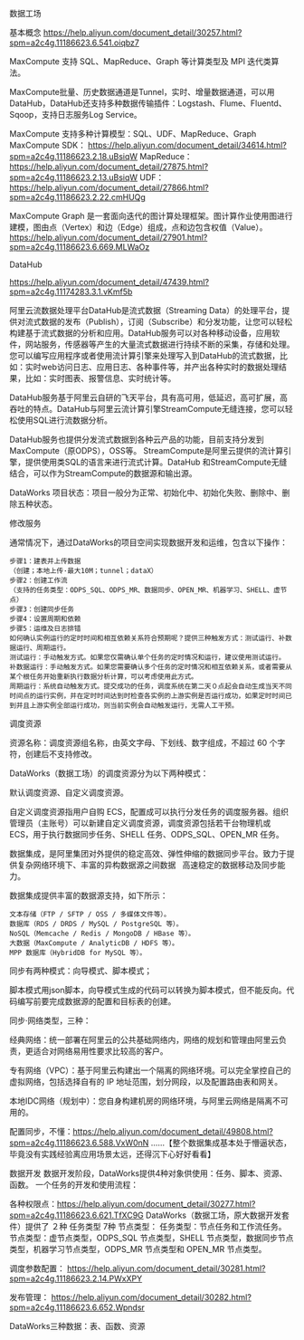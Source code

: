 数据工场

基本概念 https://help.aliyun.com/document_detail/30257.html?spm=a2c4g.11186623.6.541.oiqbz7

MaxCompute 支持 SQL、MapReduce、Graph 等计算类型及 MPI 迭代类算法。

MaxCompute批量、历史数据通道是Tunnel，实时、增量数据通道，可以用DataHub，DataHub还支持多种数据传输插件：Logstash、Flume、Fluentd、Sqoop，支持日志服务Log Service。

MaxCompute 支持多种计算模型：SQL、UDF、MapReduce、Graph
    MaxCompute SDK：
    https://help.aliyun.com/document_detail/34614.html?spm=a2c4g.11186623.2.18.uBsiqW
    MapReduce：
    https://help.aliyun.com/document_detail/27875.html?spm=a2c4g.11186623.2.13.uBsiqW
    UDF：
    https://help.aliyun.com/document_detail/27866.html?spm=a2c4g.11186623.2.22.cmHUQg


MaxCompute Graph 是一套面向迭代的图计算处理框架。图计算作业使用图进行建模，图由点（Vertex）和边（Edge）组成，点和边包含权值（Value）。https://help.aliyun.com/document_detail/27901.html?spm=a2c4g.11186623.6.669.MLWaOz


DataHub

https://help.aliyun.com/document_detail/47439.html?spm=a2c4g.11174283.3.1.vKmf5b

阿里云流数据处理平台DataHub是流式数据（Streaming Data）的处理平台，提供对流式数据的发布（Publish），订阅（Subscribe）和分发功能，让您可以轻松构建基于流式数据的分析和应用。DataHub服务可以对各种移动设备，应用软件，网站服务，传感器等产生的大量流式数据进行持续不断的采集，存储和处理。您可以编写应用程序或者使用流计算引擎来处理写入到DataHub的流式数据，比如：实时web访问日志、应用日志、各种事件等，并产出各种实时的数据处理结果，比如：实时图表、报警信息、实时统计等。


DataHub服务基于阿里云自研的飞天平台，具有高可用，低延迟，高可扩展，高吞吐的特点。DataHub与阿里云流计算引擎StreamCompute无缝连接，您可以轻松使用SQL进行流数据分析。


DataHub服务也提供分发流式数据到各种云产品的功能，目前支持分发到MaxCompute（原ODPS），OSS等。
StreamCompute是阿里云提供的流计算引擎，提供使用类SQL的语言来进行流式计算。DataHub 和StreamCompute无缝结合，可以作为StreamCompute的数据源和输出源。



DataWorks
项目状态：项目一般分为正常、初始化中、初始化失败、删除中、删除五种状态。


修改服务

通常情况下，通过DataWorks的项目空间实现数据开发和运维，包含以下操作：

    步骤1：建表并上传数据
    （创建；本地上传·最大10M；tunnel；dataX）
    步骤2：创建工作流
    （支持的任务类型：ODPS_SQL、ODPS_MR、数据同步、OPEN_MR、机器学习、SHELL、虚节点）
    步骤3：创建同步任务
    步骤4：设置周期和依赖
    步骤5：运维及日志排错
    如何确认实例运行的定时时间和相互依赖关系符合预期呢？提供三种触发方式：测试运行、补数据运行、周期运行。
    测试运行：手动触发方式。如果您仅需确认单个任务的定时情况和运行，建议使用测试运行。
    补数据运行：手动触发方式。如果您需要确认多个任务的定时情况和相互依赖关系，或者需要从某个根任务开始重新执行数据分析计算，可以考虑使用此方式。
    周期运行：系统自动触发方式。提交成功的任务，调度系统在第二天０点起会自动生成当天不同时间点的运行实例，并在定时时间达到时检查各实例的上游实例是否运行成功，如果定时时间已到并且上游实例全部运行成功，则当前实例会自动触发运行，无需人工干预。



调度资源


资源名称：调度资源组名称，由英文字母、下划线、数字组成，不超过 60 个字符，创建后不支持修改。

DataWorks（数据工场）的调度资源分为以下两种模式：

默认调度资源、自定义调度资源。

自定义调度资源指用户自购 ECS，配置成可以执行分发任务的调度服务器。组织管理员（主账号）可以新建自定义调度资源，调度资源包括若干台物理机或 ECS，用于执行数据同步任务、SHELL 任务、ODPS_SQL、OPEN_MR 任务。


数据集成，是阿里集团对外提供的稳定高效、弹性伸缩的数据同步平台。致力于提供复杂网络环境下、丰富的异构数据源之间数据   高速稳定的数据移动及同步能力。

数据集成提供丰富的数据源支持，如下所示：

    文本存储（FTP / SFTP / OSS / 多媒体文件等）。
    数据库（RDS / DRDS / MySQL / PostgreSQL 等）。
    NoSQL（Memcache / Redis / MongoDB / HBase 等）。
    大数据（MaxCompute / AnalyticDB / HDFS 等）。
    MPP 数据库（HybridDB for MySQL 等）。

同步有两种模式：向导模式、脚本模式；

脚本模式用json脚本，向导模式生成的代码可以转换为脚本模式，但不能反向。代码编写前要完成数据源的配置和目标表的创建。

同步·网络类型，三种：

经典网络：统一部署在阿里云的公共基础网络内，网络的规划和管理由阿里云负责，更适合对网络易用性要求比较高的客户。

专有网络（VPC）：基于阿里云构建出一个隔离的网络环境。可以完全掌控自己的虚拟网络，包括选择自有的 IP 地址范围，划分网段，以及配置路由表和网关。

本地IDC网络（规划中）：您自身构建机房的网络环境，与阿里云网络是隔离不可用的。

配置同步，不懂：https://help.aliyun.com/document_detail/49808.html?spm=a2c4g.11186623.6.588.VxW0nN
……【整个数据集成基本处于懵逼状态，毕竟没有实践经验离应用场景太远，还得沉下心好好看看】

数据开发
数据开发阶段，DataWorks提供4种对象供使用：任务、脚本、资源、函数。
一个任务的开发和使用流程：

各种权限点：https://help.aliyun.com/document_detail/30277.html?spm=a2c4g.11186623.6.621.TfXC9G
DataWorks（数据工场，原大数据开发套件）提供了 ２种 任务类型 7种 节点类型：
任务类型：节点任务和工作流任务。
节点类型：虚节点类型，ODPS_SQL 节点类型，SHELL 节点类型，数据同步节点类型，机器学习节点类型，ODPS_MR 节点类型和 OPEN_MR 节点类型。

调度参数配置：
https://help.aliyun.com/document_detail/30281.html?spm=a2c4g.11186623.2.14.PWxXPY

发布管理：
https://help.aliyun.com/document_detail/30282.html?spm=a2c4g.11186623.6.652.Wpndsr

DataWorks三种数据：表、函数、资源
